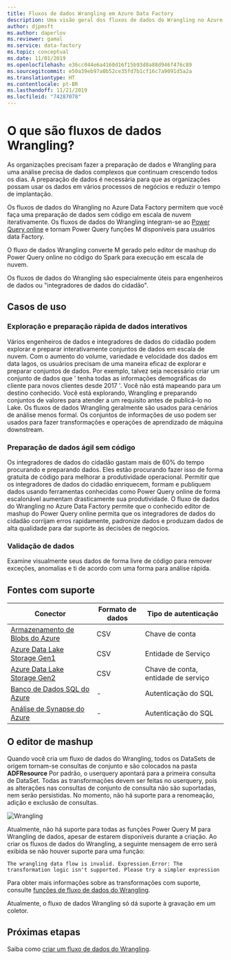 ```yaml
---
title: Fluxos de dados Wrangling em Azure Data Factory
description: Uma visão geral dos fluxos de dados do Wrangling no Azure Data Factory
author: djpmsft
ms.author: daperlov
ms.reviewer: gamal
ms.service: data-factory
ms.topic: conceptual
ms.date: 11/01/2019
ms.openlocfilehash: e36cc044e6a4160d16f15b93d8a88d946f476c89
ms.sourcegitcommit: e50a39eb97a0b52ce35fd7b1cf16c7a9091d5a2a
ms.translationtype: HT
ms.contentlocale: pt-BR
ms.lasthandoff: 11/21/2019
ms.locfileid: "74287078"
---
```

# <a name="what-are-wrangling-data-flows"></a>O que são fluxos de dados Wrangling?

As organizações precisam fazer a preparação de dados e Wrangling para uma análise precisa de dados complexos que continuam crescendo todos os dias. A preparação de dados é necessária para que as organizações possam usar os dados em vários processos de negócios e reduzir o tempo de implantação.

Os fluxos de dados do Wrangling no Azure Data Factory permitem que você faça uma preparação de dados sem código em escala de nuvem iterativamente. Os fluxos de dados do Wrangling integram-se ao [Power Query online](https://docs.microsoft.com/power-query/) e tornam Power Query funções M disponíveis para usuários data Factory.

O fluxo de dados Wrangling converte M gerado pelo editor de mashup do Power Query online no código do Spark para execução em escala de nuvem.

Os fluxos de dados do Wrangling são especialmente úteis para engenheiros de dados ou "integradores de dados do cidadão".

## <a name="use-cases"></a>Casos de uso

### <a name="fast-interactive-data-exploration-and-preparation"></a>Exploração e preparação rápida de dados interativos

Vários engenheiros de dados e integradores de dados do cidadão podem explorar e preparar interativamente conjuntos de dados em escala de nuvem. Com o aumento do volume, variedade e velocidade dos dados em data lagos, os usuários precisam de uma maneira eficaz de explorar e preparar conjuntos de dados. Por exemplo, talvez seja necessário criar um conjunto de dados que ' tenha todas as informações demográficas do cliente para novos clientes desde 2017 '. Você não está mapeando para um destino conhecido. Você está explorando, Wrangling e preparando conjuntos de valores para atender a um requisito antes de publicá-lo no Lake. Os fluxos de dados Wrangling geralmente são usados para cenários de análise menos formal. Os conjuntos de informações de uso podem ser usados para fazer transformações e operações de aprendizado de máquina downstream.

### <a name="code-free-agile-data-preparation"></a>Preparação de dados ágil sem código

Os integradores de dados do cidadão gastam mais de 60% do tempo procurando e preparando dados. Eles estão procurando fazer isso de forma gratuita de código para melhorar a produtividade operacional. Permitir que os integradores de dados do cidadão enriquecem, formam e publiquem dados usando ferramentas conhecidas como Power Query online de forma escalonável aumentam drasticamente sua produtividade. O fluxo de dados do Wrangling no Azure Data Factory permite que o conhecido editor de mashup do Power Query online permita que os integradores de dados do cidadão corrijam erros rapidamente, padronize dados e produzam dados de alta qualidade para dar suporte às decisões de negócios.

### <a name="data-validation"></a>Validação de dados

Examine visualmente seus dados de forma livre de código para remover exceções, anomalias e ti de acordo com uma forma para análise rápida.

## <a name="supported-sources"></a>Fontes com suporte

| Conector | Formato de dados | Tipo de autenticação |
| -- | -- | --|
| [Armazenamento de Blobs do Azure](connector-azure-blob-storage.md) | CSV | Chave de conta |
| [Azure Data Lake Storage Gen1](connector-azure-data-lake-store.md) | CSV | Entidade de Serviço |
| [Azure Data Lake Storage Gen2](connector-azure-data-lake-storage.md) | CSV | Chave de conta, entidade de serviço |
| [Banco de Dados SQL do Azure](connector-azure-sql-database.md) | - | Autenticação do SQL |
| [Análise de Synapse do Azure](connector-azure-sql-data-warehouse.md) | - | Autenticação do SQL |

## <a name="the-mashup-editor"></a>O editor de mashup

Quando você cria um fluxo de dados do Wrangling, todos os DataSets de origem tornam-se consultas de conjunto e são colocados na pasta **ADFResource** Por padrão, o userquery apontará para a primeira consulta de DataSet. Todas as transformações devem ser feitas no userquery, pois as alterações nas consultas de conjunto de consulta não são suportadas, nem serão persistidas. No momento, não há suporte para a renomeação, adição e exclusão de consultas.

![Wrangling](media/wrangling-data-flow/editor.png)

Atualmente, não há suporte para todas as funções Power Query M para Wrangling de dados, apesar de estarem disponíveis durante a criação. Ao criar os fluxos de dados do Wrangling, a seguinte mensagem de erro será exibida se não houver suporte para uma função:

`The wrangling data flow is invalid. Expression.Error: The transformation logic isn't supported. Please try a simpler expression`

Para obter mais informações sobre as transformações com suporte, consulte [funções de fluxo de dados do Wrangling](wrangling-data-flow-functions.md).

Atualmente, o fluxo de dados Wrangling só dá suporte à gravação em um coletor.

## <a name="next-steps"></a>Próximas etapas

Saiba como [criar um fluxo de dados do Wrangling](wrangling-data-flow-tutorial.md).